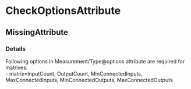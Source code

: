﻿---  
uid: Validator_2_31_8  
---

# CheckOptionsAttribute

## MissingAttribute

### Details

Following options in Measurement\/Type@options attribute are required for matrixes:  
 \- matrix\=InputCount, OutputCount, MinConnectedInputs, MaxConnectedInputs, MinConnectedOutputs, MaxConnectedOutputs
